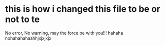 # this is how i changed this file to be or not to te
No error, No warning, may the force be with you!!!
hahaha      nohahahahaahhjxjxjxjx
